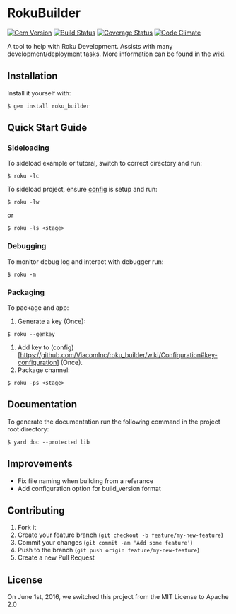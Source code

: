 # RokuBuilder

[![Gem Version](https://badge.fury.io/rb/roku_builder.svg)](https://badge.fury.io/rb/roku_builder)
[![Build Status](https://travis-ci.org/ViacomInc/roku_builder.svg?branch=master)](https://travis-ci.org/ViacomInc/roku_builder)
[![Coverage Status](https://coveralls.io/repos/github/ViacomInc/roku_builder/badge.svg?branch=master)](https://coveralls.io/github/ViacomInc/roku_builder?branch=master)
[![Code Climate](https://codeclimate.com/github/ViacomInc/roku_builder/badges/gpa.svg)](https://codeclimate.com/github/ViacomInc/roku_builder)

A tool to help with Roku Development. Assists with many development/deployment
tasks. More information can be found in the [wiki](https://github.com/ViacomInc/roku_builder/wiki).

## Installation

Install it yourself with:

    $ gem install roku_builder

## Quick Start Guide

### Sideloading

To sideload example or tutoral, switch to correct directory and run:

    $ roku -lc

To sideload project, ensure [config](https://github.com/ViacomInc/roku_builder/wiki/Configuration#project-configuration) is setup and run:

    $ roku -lw

or

    $ roku -ls <stage>

### Debugging

To monitor debug log and interact with debugger run:

    $ roku -m

### Packaging

To package and app:

  1. Generate a key (Once):

    $ roku --genkey

  1. Add key to (config)[https://github.com/ViacomInc/roku_builder/wiki/Configuration#key-configuration] (Once).
  1. Package channel:

    $ roku -ps <stage>

## Documentation

To generate the documentation run the following command in the project root
directory:

    $ yard doc --protected lib


## Improvements

 * Fix file naming when building from a referance
 * Add configuration option for build_version format

## Contributing

1. Fork it
2. Create your feature branch (`git checkout -b feature/my-new-feature`)
3. Commit your changes (`git commit -am 'Add some feature'`)
4. Push to the branch (`git push origin feature/my-new-feature`)
5. Create a new Pull Request

## License

On June 1st, 2016, we switched this project from the MIT License to Apache 2.0
